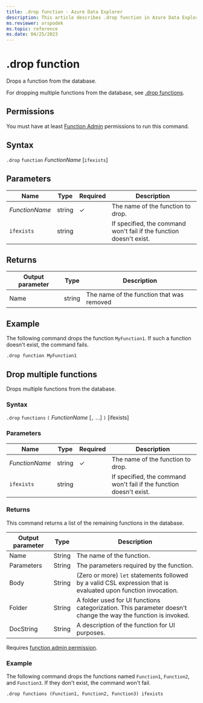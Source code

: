 ```yaml
---
title: .drop function - Azure Data Explorer
description: This article describes .drop function in Azure Data Explorer.
ms.reviewer: orspodek
ms.topic: reference
ms.date: 04/25/2023
---
```

# .drop function

Drops a function from the database.

For dropping multiple functions from the database, see [.drop functions](#drop-functions).

## Permissions

You must have at least [Function Admin](access-control/role-based-access-control.md) permissions to run this command.

## Syntax

`.drop` `function` *FunctionName* [`ifexists`]

## Parameters

| Name | Type | Required | Description |
|--|--|--|--|
| *FunctionName* | string | &check; | The name of the function to drop. |
|`ifexists`| string || If specified, the command won't fail if the function doesn't exist.|

## Returns

| Output parameter | Type | Description |
|--|--|--|
| Name | string | The name of the function that was removed |

## Example

The following command drops the function `MyFunction1`. If such a function doesn't exist, the command fails.

```kusto
.drop function MyFunction1
```

## Drop multiple functions

Drops multiple functions from the database.

### Syntax

`.drop` `functions` `(` *FunctionName* [`,` ...] `)` [ifexists]

### Parameters

| Name | Type | Required | Description |
|--|--|--|--|
| *FunctionName* | string | &check; | The name of the function to drop. |
|`ifexists`| string || If specified, the command won't fail if the function doesn't exist.|

### Returns

This command returns a list of the remaining functions in the database.

|Output parameter |Type |Description
|---|---|--- 
|Name  |String |The name of the function. 
|Parameters  |String |The parameters required by the function.
|Body  |String |(Zero or more) `let` statements followed by a valid CSL expression that is evaluated upon function invocation.
|Folder|String|A folder used for UI functions categorization. This parameter doesn't change the way the function is invoked.
|DocString|String|A description of the function for UI purposes.

Requires [function admin permission](./access-control/role-based-access-control.md).

### Example

The following command drops the functions named `Function1`, `Function2`, and `Function3`. If they don't exist, the command won't fail.

```kusto
.drop functions (Function1, Function2, Function3) ifexists
```
